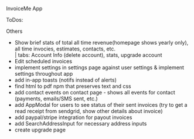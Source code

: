 InvoiceMe App

ToDos:

Others
- Show brief stats of total all time revenue(homepage shows yearly only), all time invocies, estimates, contacts, etc.<br/>
  | tabs: Account Info (delete account), stats, upgrade account
- Edit scheduled invoices
- implement settings in settings page against user settings & implement settings throughout app
- add in-app toasts (notifs instead of alerts)
- find html to pdf npm that preserves text and css
- add contact events on contact page - shows all events for contact (payments, emails/SMS sent, etc.)
- add AppModal for users to see status of their sent invoices (try to get a read receipt from sendgrid, show other details about invoice)
- add paypal/stripe integration for payout invoices
- add SearchAddressInput for necessary address inputs
- create upgrade page
